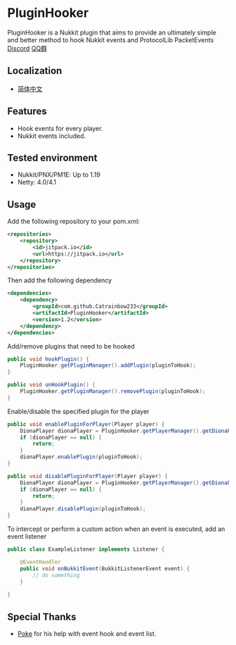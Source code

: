 # PluginHooker

PluginHooker is a Nukkit plugin that aims to provide an ultimately simple and better method to hook Nukkit events and ProtocolLib PacketEvents  
[Discord](https://discord.gg/fdmkfts)
[QQ群](https://jq.qq.com/?_wv=1027&k=dhEQrZZW)

## Localization

* [简体中文](README_zh_CN.md)

## Features

* Hook events for every player.
* Nukkit events included.

## Tested environment

* Nukkit/PNX/PM1E: Up to 1.19
* Netty: 4.0/4.1

## Usage

Add the following repository to your pom.xml:

```xml
<repositories>
    <repository>
        <id>jitpack.io</id>
        <url>https://jitpack.io</url>
    </repository>
</repositories>
```

Then add the following dependency

```xml
<dependencies>
    <dependency>
        <groupId>com.github.Catrainbow233</groupId>
        <artifactId>PluginHooker</artifactId>
        <version>1.2</version>
    </dependency>
</dependencies>
```

Add/remove plugins that need to be hooked

```java
public void hookPlugin() {
    PluginHooker.getPluginManager().addPlugin(pluginToHook);
}

public void unHookPlugin() {
    PluginHooker.getPluginManager().removePlugin(pluginToHook);
}
```

Enable/disable the specified plugin for the player

```java
public void enablePluginForPlayer(Player player) {
    DionaPlayer dionaPlayer = PluginHooker.getPlayerManager().getDionaPlayer(player);
    if (dionaPlayer == null) {
        return;
    }
    dionaPlayer.enablePlugin(pluginToHook);
}

public void disablePluginForPlayer(Player player) {
    DionaPlayer dionaPlayer = PluginHooker.getPlayerManager().getDionaPlayer(player);
    if (dionaPlayer == null) {
        return;
    }
    dionaPlayer.disablePlugin(pluginToHook);
}
```

To intercept or perform a custom action when an event is executed, add an event listener

```java
public class ExampleListener implements Listener {

    @EventHandler
    public void onBukkitEvent(BukkitListenerEvent event) {
        // do something
    }
    
}
```

## Special Thanks

* [Poke](https://github.com/Pokemonplatin) for his help with event hook and event list.
